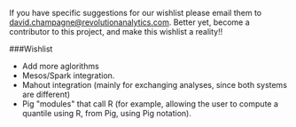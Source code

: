 If you have specific suggestions for our wishlist please email them to david.champagne@revolutionanalytics.com.  Better yet, become a contributor to this project, and make this wishlist a reality!!

###Wishlist
* Add more aglorithms
* Mesos/Spark integration.
* Mahout integration (mainly for exchanging analyses, since both systems are different)
* Pig "modules" that call R (for example, allowing the user to compute a quantile using R, from Pig, using Pig notation).